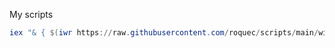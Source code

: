 My scripts

```ps1
iex "& { $(iwr https://raw.githubusercontent.com/roquec/scripts/main/windows/bootstrap.ps1) }" | Out-Null
```